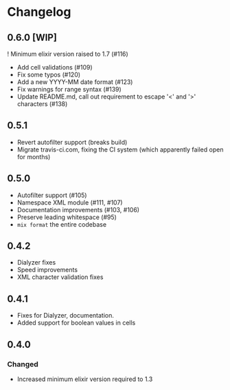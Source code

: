 # Changelog

## 0.6.0 [WIP]

! Minimum elixir version raised to 1.7 (#116)
- Add cell validations (#109)
- Fix some typos (#120)
- Add a new YYYY-MM date format (#123)
- Fix warnings for range syntax (#139)
- Update README.md, call out requirement to escape '<' and '>' characters (#138)

## 0.5.1

- Revert autofilter support (breaks build)
- Migrate travis-ci.com, fixing the CI system (which apparently failed open for months) 

## 0.5.0

- Autofilter support (#105)
- Namespace XML module (#111, #107)
- Documentation improvements (#103, #106)
- Preserve leading whitespace (#95)
- `mix format` the entire codebase

## 0.4.2

- Dialyzer fixes
- Speed improvements
- XML character validation fixes

## 0.4.1

- Fixes for Dialyzer, documentation.
- Added support for boolean values in cells

## 0.4.0

### Changed

- Increased minimum elixir version required to 1.3
